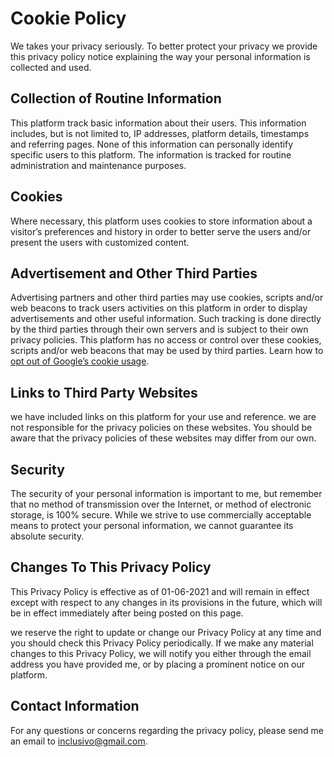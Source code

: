 # Cookie Policy

We takes your privacy seriously. To better protect your privacy we provide this privacy policy notice explaining the way your personal information is collected and used.


## Collection of Routine Information

This platform track basic information about their users. This information includes, but is not limited to, IP addresses, platform details, timestamps and referring pages. None of this information can personally identify specific users to this platform. The information is tracked for routine administration and maintenance purposes.


## Cookies

Where necessary, this platform uses cookies to store information about a visitor’s preferences and history in order to better serve the users and/or present the users with customized content.


## Advertisement and Other Third Parties

Advertising partners and other third parties may use cookies, scripts and/or web beacons to track users activities on this platform in order to display advertisements and other useful information. Such tracking is done directly by the third parties through their own servers and is subject to their own privacy policies. This platform has no access or control over these cookies, scripts and/or web beacons that may be used by third parties. Learn how to [opt out of Google’s cookie usage](http://www.google.com/privacy_ads.html).


## Links to Third Party Websites

we have included links on this platform for your use and reference. we are not responsible for the privacy policies on these websites. You should be aware that the privacy policies of these websites may differ from our own.


## Security

The security of your personal information is important to me, but remember that no method of transmission over the Internet, or method of electronic storage, is 100% secure. While we strive to use commercially acceptable means to protect your personal information, we cannot guarantee its absolute security.


## Changes To This Privacy Policy

This Privacy Policy is effective as of 01-06-2021 and will remain in effect except with respect to any changes in its provisions in the future, which will be in effect immediately after being posted on this page.

we reserve the right to update or change our Privacy Policy at any time and you should check this Privacy Policy periodically. If we make any material changes to this Privacy Policy, we will notify you either through the email address you have provided me, or by placing a prominent notice on our platform.


## Contact Information

For any questions or concerns regarding the privacy policy, please send me an email to inclusivo@gmail.com.